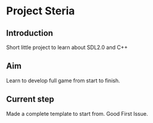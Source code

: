 # Project Steria

## Introduction
Short little project to learn about SDL2.0 and C++

## Aim
Learn to develop full game from start to finish.

## Current step
Made a complete template to start from. Good First Issue.
